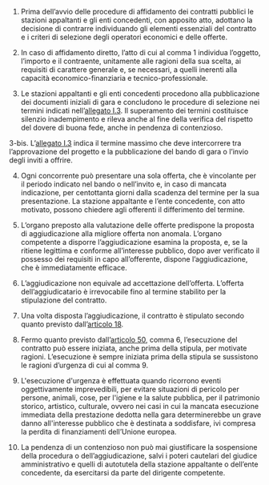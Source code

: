 1. Prima dell’avvio delle procedure di affidamento dei contratti pubblici le stazioni appaltanti e gli enti concedenti, con apposito atto, adottano la decisione di contrarre individuando gli elementi essenziali del contratto e i criteri di selezione degli operatori economici e delle offerte. 

2. In caso di affidamento diretto, l’atto di cui al comma 1 individua l’oggetto, l’importo e il contraente, unitamente alle ragioni della sua scelta, ai requisiti di carattere generale e, se necessari, a quelli inerenti alla capacità economico-finanziaria e tecnico-professionale. 

3. Le stazioni appaltanti e gli enti concedenti procedono alla pubblicazione dei documenti iniziali di gara e concludono le procedure di selezione nei termini indicati nell’[allegato I.3](/section/attachment-1-3/2). Il superamento dei termini costituisce silenzio inadempimento e rileva anche al fine della verifica del rispetto del dovere di buona fede, anche in pendenza di contenzioso. 

3-bis. L’[allegato I.3](/section/attachment-1-3/2) indica il termine massimo che deve intercorrere tra l’approvazione del progetto e la pubblicazione del bando di gara o l’invio degli inviti a offrire.

4. Ogni concorrente può presentare una sola offerta, che è vincolante per il periodo indicato nel bando o nell’invito e, in caso di mancata indicazione, per centottanta giorni dalla scadenza del termine per la sua presentazione. La stazione appaltante e l’ente concedente, con atto motivato, possono chiedere agli offerenti il differimento del termine. 

5. L’organo preposto alla valutazione delle offerte predispone la proposta di aggiudicazione alla migliore offerta non anomala. L’organo competente a disporre l’aggiudicazione esamina la proposta, e, se la ritiene legittima e conforme all’interesse pubblico, dopo aver verificato il possesso dei requisiti in capo all’offerente, dispone l’aggiudicazione, che è immediatamente efficace. 

6. L’aggiudicazione non equivale ad accettazione dell’offerta. L’offerta dell’aggiudicatario è irrevocabile fino al termine stabilito per la stipulazione del contratto. 

7. Una volta disposta l’aggiudicazione, il contratto è stipulato secondo quanto previsto dall’[articolo 18](/articolo-18/2). 

8. Fermo quanto previsto dall’[articolo 50](/articolo-50/2), comma 6, l’esecuzione del contratto può essere iniziata, anche prima della stipula, per motivate ragioni. L’esecuzione è sempre iniziata prima della stipula se sussistono le ragioni d’urgenza di cui al comma 9. 

9. L'esecuzione d'urgenza è effettuata quando ricorrono eventi oggettivamente imprevedibili, per evitare situazioni di pericolo per persone, animali, cose, per l'igiene e la salute pubblica, per il patrimonio storico, artistico, culturale, ovvero nei casi in cui la mancata esecuzione immediata della prestazione dedotta nella gara determinerebbe un grave danno all'interesse pubblico che è destinata a soddisfare, ivi compresa la perdita di finanziamenti dell’Unione europea. 

10. La pendenza di un contenzioso non può mai giustificare la sospensione della procedura o dell’aggiudicazione, salvi i poteri cautelari del giudice amministrativo e quelli di autotutela della stazione appaltante o dell’ente concedente, da esercitarsi da parte del dirigente competente. 